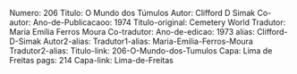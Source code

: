 Numero: 206
Titulo: O Mundo dos Túmulos
Autor: Clifford D Simak
Co-autor: 
Ano-de-Publicacaoo: 1974
Titulo-original: Cemetery World
Tradutor: Maria Emília Ferros Moura
Co-tradutor: 
Ano-de-edicao: 1973
alias: Clifford-D-Simak
Autor2-alias: 
Tradutor1-alias: Maria-Emilia-Ferros-Moura
Tradutor2-alias: 
Titulo-link: 206-O-Mundo-dos-Tumulos
Capa: Lima de Freitas
pags: 214
Capa-link: Lima-de-Freitas